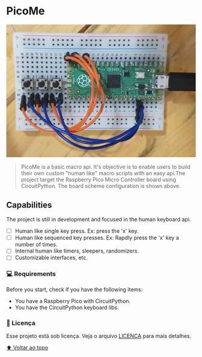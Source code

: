 # PicoMe

<img style="max-width: 100%" src="docs/pico-board.jpg" alt="Pico board scheme">

> PicoMe is a basic macro api. It's objective is to enable users to build their own custom "human like" macro scripts with an easy api.The project target the Raspberry Pico Micro Controller board using CircuitPython. The board scheme configuration is shown above.

## Capabilities

The project is still in development and focused in the human keyboard api.

- [ ] Human like single key press. Ex: press the 'x' key.
- [ ] Human like sequenced key presses. Ex: Rapdly press the 'x' key a number of times.
- [ ] Internal human like timers, sleepers, randomizers. 
- [ ] Customizable interfaces, etc.

### 💻 Requirements

Before you start, check if you have the following items:
<!---Estes são apenas requisitos de exemplo. Adicionar, duplicar ou remover conforme necessário--->
* You have a Raspberry Pico with CircuitPython. 
* You have the CircuitPython keyboard libs.
### 📝 Licença

Esse projeto está sob licença. Veja o arquivo [LICENÇA](LICENSE.md) para mais detalhes.

[⬆ Voltar ao topo](#PicoMe)<br>